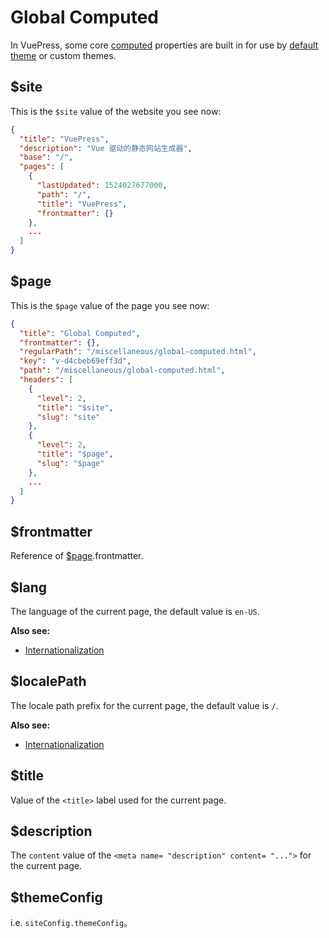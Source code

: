 # Global Computed

In VuePress, some core [computed](https://vuejs.org/v2/guide/computed.html#Computed-Properties) properties are built in for use by [default theme](theme/default-theme-config.md) or custom themes.

## $site

This is the `$site` value of the website you see now:

``` json
{
  "title": "VuePress",
  "description": "Vue 驱动的静态网站生成器",
  "base": "/",
  "pages": [
    {
      "lastUpdated": 1524027677000,
      "path": "/",
      "title": "VuePress",
      "frontmatter": {}
    },
    ...
  ]
}
```

## $page

This is the `$page` value of the page you see now:

``` json
{
  "title": "Global Computed",
  "frontmatter": {},
  "regularPath": "/miscellaneous/global-computed.html",
  "key": "v-d4cbeb69eff3d",
  "path": "/miscellaneous/global-computed.html",
  "headers": [
    {
      "level": 2,
      "title": "$site",
      "slug": "site"
    },
    {
      "level": 2,
      "title": "$page",
      "slug": "$page"
    },
    ...
  ]
}
```

## $frontmatter

Reference of [$page](#page).frontmatter.

## $lang

The language of the current page, the default value is `en-US`.

**Also see:**

- [Internationalization](guide/i18n.md)

## $localePath

The locale path prefix for the current page, the default value is `/`.

**Also see:**

- [Internationalization](guide/i18n.md)

## $title

Value of the `<title>` label used for the current page.

## $description

The `content` value of the `<meta name= "description" content= "...">` for the current page.

## $themeConfig

i.e. `siteConfig.themeConfig`。
